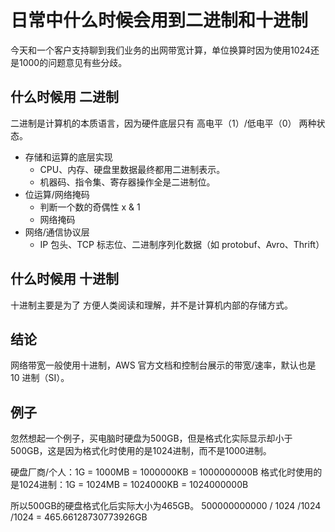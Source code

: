 # 日常中什么时候会用到二进制和十进制

今天和一个客户支持聊到我们业务的出网带宽计算，单位换算时因为使用1024还是1000的问题意见有些分歧。

## 什么时候用 二进制
二进制是计算机的本质语言，因为硬件底层只有 高电平（1）/低电平（0） 两种状态。
- 存储和运算的底层实现
  - CPU、内存、硬盘里数据最终都用二进制表示。
  - 机器码、指令集、寄存器操作全是二进制位。
- 位运算/网络掩码
  - 判断一个数的奇偶性 x & 1
  - 网络掩码
- 网络/通信协议层
  - IP 包头、TCP 标志位、二进制序列化数据（如 protobuf、Avro、Thrift）

## 什么时候用 十进制
十进制主要是为了 方便人类阅读和理解，并不是计算机内部的存储方式。

## 结论
网络带宽一般使用十进制，AWS 官方文档和控制台展示的带宽/速率，默认也是 10 进制（SI）。

## 例子
忽然想起一个例子，买电脑时硬盘为500GB，但是格式化实际显示却小于500GB，这是因为格式化时使用的是1024进制，而不是1000进制。

硬盘厂商/个人：1G = 1000MB = 1000000KB = 1000000000B
格式化时使用的是1024进制：1G = 1024MB = 1024000KB = 1024000000B

所以500GB的硬盘格式化后实际大小为465GB。 500000000000 / 1024 /1024 /1024 = 465.66128730773926GB